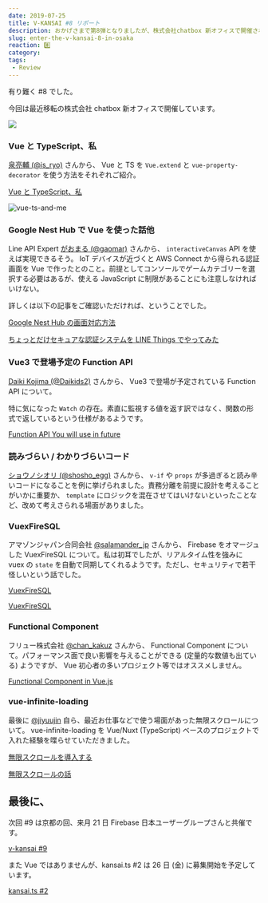 ```yaml
---
date: 2019-07-25
title: V-KANSAI #8 リポート
description: おかげさまで第8弾となりましたが、株式会社chatbox 新オフィスで開催されました。
slug: enter-the-v-kansai-8-in-osaka
reaction: 8️⃣
category: 
tags: 
 - Review
---
```


有り難く #8 でした。

今回は最近移転の株式会社 chatbox 新オフィスで開催しています。

![](https://i.imgur.com/MP6jsIN.jpg)

### Vue と TypeScript、私

[泉亮輔 (@is_ryo)](https://twitter.com/is_ryo) さんから、 Vue と TS を `Vue.extend` と `vue-property-decorator` を使う方法をそれぞれご紹介。

<a class="link-preview" href="https://docs.google.com/presentation/d/1Djx0Gw0oK7dI_2FKWxcWn3AvdF5NsOIbpv77u70zj1g/edit#slide=id.g5ce7141149_2_25">Vue と TypeScript、私</a>

![vue-ts-and-me](//images.ctfassets.net/gzkue3szf85p/5eA8FcWBV1bAfVcQysMzZD/4a5e4611bd5e447c68c63835f308ca24/IMG_2109.jpeg)

### Google Nest Hub で Vue を使った話他

Line API Expert [がおまる (@gaomar)](https://twitter.com/gaomar) さんから、 `interactiveCanvas` API を使えば実現できるそう。 IoT デバイスが近づくと AWS Connect から得られる認証画面を Vue で作ったとのこと。前提としてコンソールでゲームカテゴリーを選択する必要はあるが、使える JavaScript に制限があることにも注意しなければいけない。

詳しくは以下の記事をご確認いただければ、ということでした。

<a class="link-preview" href="https://qiita.com/h-takauma/items/1425abe44a050dfb3269">Google Nest Hub の画面対応方法</a>

<a class="link-preview" href="https://qiita.com/h-takauma/items/acfbe4a3bec8c04a696d">ちょっとだけセキュアな認証システムを LINE Things でやってみた</a>

### Vue3 で登場予定の Function API

[Daiki Kojima (@Daikids2)](https://twitter.com/Daikids2) さんから、 Vue3 で登場が予定されている Function API について。

特に気になった `Watch` の存在。素直に監視する値を返す訳ではなく、関数の形式で返しているという仕様があるようです。

<a class="link-preview" href="https://speakerdeck.com/daikids2/function-api-you-will-use-in-future">Function API You will use in future</a>

### 読みづらい / わかりづらいコード

[ショウノシオリ (@shosho_egg)](https://twitter.com/shosho_egg) さんから、 `v-if` や `props` が多過ぎると読み辛いコードになることを例に挙げられました。責務分離を前提に設計を考えることがいかに重要か、 `template` にロジックを混在させてはいけないといったことなど、改めて考えさられる場面がありました。

### VuexFireSQL

アマゾンジャパン合同会社 [@salamander_jp](https://twitter.com/salamander_jp) さんから、 Firebase をオマージュした VuexFireSQL について。私は初耳でしたが、リアルタイム性を強みに vuex の `state` を自動で同期してくれるようです。ただし、セキュリティで若干怪しいという話でした。

<a class="link-preview" href="https://github.com/GitHub30/vuexfiresql">VuexFireSQL</a>

<a class="link-preview" href="https://docs.google.com/presentation/d/1Upxy7Bgb6gyQhOor5GFT7_bKke1Aq5A2c0Ulg0Fdz_o/mobilepresent">VuexFireSQL</a>

### Functional Component

フリュー株式会社 [@chan_kakuz](https://twitter.com/chan_kakuz) さんから、 Functional Component について。パフォーマンス面で良い影響を与えることができる (定量的な数値も出ている) ようですが、 Vue 初心者の多いプロジェクト等ではオススメしません。

<a class="link-preview" href="https://slides.com/chan_kakuz/deck-4#/">Functional Component in Vue.js</a>

### vue-infinite-loading

最後に [@jiyuujin](https://twitter.com/jiyuujinlab) 自ら、最近お仕事などで使う場面があった無限スクロールについて。 vue-infinite-loading を Vue/Nuxt (TypeScript) ベースのプロジェクトで入れた経験を喋らせていただきました。

<a class="link-preview" href="https://webneko.dev/posts/infinite-loading-in-webneko-blog">無限スクロールを導入する</a>

<a class="link-preview" href="https://slides.com/jiyuujin/20190724">無限スクロールの話</a>

## 最後に、

次回 #9 は京都の回、来月 21 日 Firebase 日本ユーザーグループさんと共催です。

<a class="link-preview" href="https://vuekansai.connpass.com/event/137411/">v-kansai #9</a>

また Vue ではありませんが、kansai.ts #2 は 26 日 (金) に募集開始を予定しています。

<a class="link-preview" href="https://kansaits.connpass.com/event/131541/">kansai.ts #2</a>
